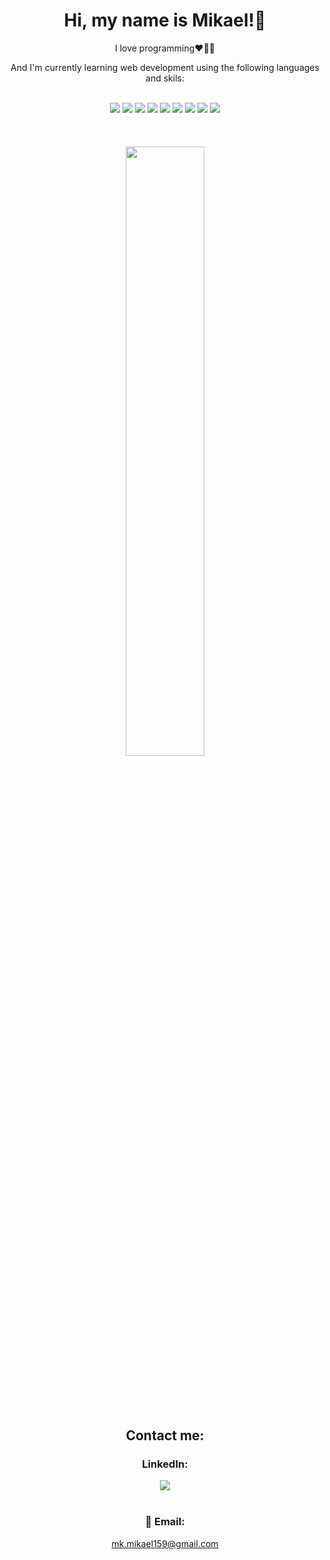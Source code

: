 <h1 align = 'center'>Hi, my name is Mikael!👋</h1>
<p align = 'center'>I love programming❤️👨‍💻</p>
<p align = 'center' >And I'm currently learning web development using the following languages and skils:</p>&nbsp;
<div align='center'>
 <img src="https://img.shields.io/badge/JavaScript-F7DF1E?style=for-the-badge&logo=javascript&logoColor=black">
 <img src="https://img.shields.io/badge/TypeScript-007ACC?style=for-the-badge&logo=typescript&logoColor=white">
 <img src="https://img.shields.io/badge/Angular-DD0031?style=for-the-badge&logo=angular&logoColor=white">
 <img src="https://img.shields.io/badge/HTML5-E34F26?style=for-the-badge&logo=html5&logoColor=white">
 <img src="https://img.shields.io/badge/CSS3-1572B6?style=for-the-badge&logo=css3&logoColor=white">
 <img src="https://img.shields.io/badge/React-20232A?style=for-the-badge&logo=react&logoColor=61DAFB">
 <img src="https://img.shields.io/badge/GIT-E44C30?style=for-the-badge&logo=git&logoColor=white">
 <img src="https://img.shields.io/badge/Sass-CC6699?style=for-the-badge&logo=sass&logoColor=white">
 <img src="https://img.shields.io/badge/Bootstrap-563D7C?style=for-the-badge&logo=bootstrap&logoColor=white">
</div>
<br>
<br>
<br>
<div align = 'center'  style="margin-bottom:100px">
  <img width=50%  src="https://github-readme-stats-git-main-rafaelalexandrino.vercel.app/api/top-langs/?username=miikaelgit&show_icons=true&theme=midnight-purple&layout=compact" />
 </div>
 <h2 align = 'center'>Contact me:</h2> 
<h3 align = 'center'>LinkedIn:</h3> 
<div align = 'center'>
 <a href="https://www.linkedin.com/in/mikael-a-inez-developer/" target="_blank"><img src="https://img.shields.io/badge/-LinkedIn-%230077B5?style=for-the-badge&logo=linkedin&logoColor=white"  target="_blank"></a><br><br>
</div>
<h3 align = 'center' >📩 Email:</h3>
<div align = 'center'>
 <a href="mailto:mk.mikael159@gmail.com" >mk.mikael159@gmail.com</a>
</div>


